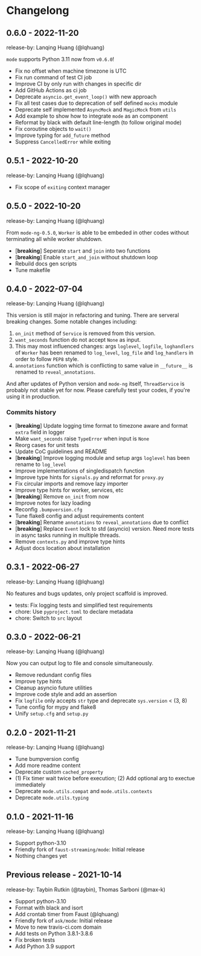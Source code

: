 # Changelong

## 0.6.0 - 2022-11-20

release-by: Lanqing Huang (@lqhuang)

`mode` supports Python 3.11 now from `v0.6.0`!

- Fix no offset when machine timezone is UTC
- Fix run command of test CI job
- Improve CI by only run with changes in specific dir
- Add GitHub Actions as ci job
- Deprecate `asyncio.get_event_loop()` with new approach
- Fix all test cases due to deprecation of self defined `mocks` module
- Deprecate self implemented `AsyncMock` and `MagicMock` from `utils`
- Add example to show how to integrate `mode` as an component
- Reformat by black with default line-length (to follow original mode)
- Fix coroutine objects to `wait()`
- Improve typing for `add_future` method
- Suppress `CancelledError` while exiting

## 0.5.1 - 2022-10-20

release-by: Lanqing Huang (@lqhuang)

- Fix scope of `exiting` context manager

## 0.5.0 - 2022-10-20

release-by: Lanqing Huang (@lqhuang)

From `mode-ng-0.5.0`, `Worker` is able to be embeded in other codes without terminating all while worker shutdown.

- [**breaking**] Seperate `start` and `join` into two functions
- [**breaking**] Enable `start_and_join` without shutdown loop
- Rebuild docs gen scripts
- Tune makefile

## 0.4.0 - 2022-07-04

release-by: Lanqing Huang (@lqhuang)

This version is still major in refactoring and tuning. There are serveral breaking changes. Some notable changes including:

1. `on_init` method of `Service` is removed from this version.
2. `want_seconds` function do not accept `None` as input.
3. This may most influenced changes: args `loglevel`, `logfile`, `loghandlers` of `Worker`
   has been renamed to `log_level`, `log_file` and `log_handlers` in order to follow `PEP8` style.
4. `annotations` function which is conflicting to same value in `__future__`
   is renamed to `reveal_annotations`.

And after updates of Python version and `mode-ng` itself, `ThreadService` is probably not stable yet for now.
Please carefully test your codes, if you're using it in production.

### Commits history

- [**breaking**] Update logging time format to timezone aware and format `extra` field in logger
- Make `want_seconds` raise `TypeError` when input is `None`
- Reorg cases for unit tests
- Update CoC guidelines and README
- [**breaking**] Improve logging module and setup args `loglevel` has been rename to `log_level`
- Improve implementations of singledispatch function
- Improve type hints for `signals.py` and reformat for `proxy.py`
- Fix circular imports and remove lazy importer
- Improve type hints for worker, services, etc
- [**breaking**] Remove `on_init` from now
- Improve notes for lazy loading
- Reconfig `.bumpversion.cfg`
- Tune flake8 config and adjust requirements content
- [**breaking**] Rename `annotations` to `reveal_annotations` due to conflict
- [**breaking**] Replace `Event` lock to std (asyncio) version. Need more tests in async tasks running in multiple threads.
- Remove `contexts.py` and improve type hints
- Adjust docs location about installation

## 0.3.1 - 2022-06-27

release-by: Lanqing Huang (@lqhuang)

No features and bugs updates, only project scaffold is improved.

- tests: Fix logging tests and simplified test requirements
- chore: Use `pyproject.toml` to declare metadata
- chore: Switch to `src` layout

## 0.3.0 - 2022-06-21

release-by: Lanqing Huang (@lqhuang)

Now you can output log to file and console simultaneously.

- Remove redundant config files
- Improve type hints
- Cleanup asyncio future utilities
- Improve code style and add an assertion
- Fix `logfile` only accepts `str` type and deprecate `sys.version` < (3, 8)
- Tune config for mypy and flake8
- Unify `setup.cfg` and `setup.py`

## 0.2.0 - 2021-11-21

release-by: Lanqing Huang (@lqhuang)

- Tune bumpversion config
- Add more readme content
- Deprecate custom `cached_property`
- (1) Fix timer wait twice before execution; (2) Add optional arg to exectue immediately
- Deprecate `mode.utils.compat` and `mode.utils.contexts`
- Deprecate `mode.utils.typing`

## 0.1.0 - 2021-11-16

release-by: Lanqing Huang (@lqhuang)

- Support python-3.10
- Friendly fork of `faust-streaming/mode`: Initial release
- Nothing changes yet

## Previous release - 2021-10-14

release-by: Taybin Rutkin (@taybin), Thomas Sarboni (@max-k)

- Support python-3.10
- Format with black and isort
- Add crontab timer from Faust (@lqhuang)
- Friendly fork of `ask/mode`: Initial release
- Move to new travis-ci.com domain
- Add tests on Python 3.8.1-3.8.6
- Fix broken tests
- Add Python 3.9 support
